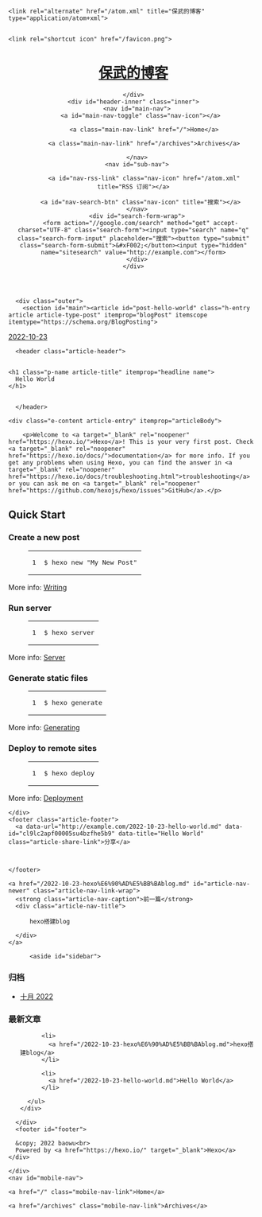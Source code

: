 <!DOCTYPE html>
<html>
<head>
  <meta charset="utf-8">
  
  
  <title>Hello World | 保武的博客</title>
  <meta name="viewport" content="width=device-width, initial-scale=1, shrink-to-fit=no">
  <meta name="description" content="Welcome to Hexo! This is your very first post. Check documentation for more info. If you get any problems when using Hexo, you can find the answer in troubleshooting or you can ask me on GitHub. Quick">
<meta property="og:type" content="article">
<meta property="og:title" content="Hello World">
<meta property="og:url" content="http://example.com/2022-10-23-hello-world.md">
<meta property="og:site_name" content="保武的博客">
<meta property="og:description" content="Welcome to Hexo! This is your very first post. Check documentation for more info. If you get any problems when using Hexo, you can find the answer in troubleshooting or you can ask me on GitHub. Quick">
<meta property="og:locale" content="zh_CN">
<meta property="article:published_time" content="2022-10-23T12:28:19.211Z">
<meta property="article:modified_time" content="2022-10-23T12:24:24.554Z">
<meta property="article:author" content="baowu">
<meta name="twitter:card" content="summary">
  
    <link rel="alternate" href="/atom.xml" title="保武的博客" type="application/atom+xml">
  
  
    <link rel="shortcut icon" href="/favicon.png">
  
  
    
<link rel="stylesheet" href="https://cdn.jsdelivr.net/npm/typeface-source-code-pro@0.0.71/index.min.css">

  
  
<link rel="stylesheet" href="/css/style.css">

  
    
<link rel="stylesheet" href="/fancybox/jquery.fancybox.min.css">

  
<meta name="generator" content="Hexo 6.3.0"></head>

<body>
  <div id="container">
    <div id="wrap">
      <header id="header">
  <div id="banner"></div>
  <div id="header-outer" class="outer">
    <div id="header-title" class="inner">
      <h1 id="logo-wrap">
        <a href="/" id="logo">保武的博客</a>
      </h1>
      
    </div>
    <div id="header-inner" class="inner">
      <nav id="main-nav">
        <a id="main-nav-toggle" class="nav-icon"></a>
        
          <a class="main-nav-link" href="/">Home</a>
        
          <a class="main-nav-link" href="/archives">Archives</a>
        
      </nav>
      <nav id="sub-nav">
        
          <a id="nav-rss-link" class="nav-icon" href="/atom.xml" title="RSS 订阅"></a>
        
        <a id="nav-search-btn" class="nav-icon" title="搜索"></a>
      </nav>
      <div id="search-form-wrap">
        <form action="//google.com/search" method="get" accept-charset="UTF-8" class="search-form"><input type="search" name="q" class="search-form-input" placeholder="搜索"><button type="submit" class="search-form-submit">&#xF002;</button><input type="hidden" name="sitesearch" value="http://example.com"></form>
      </div>
    </div>
  </div>
</header>

      <div class="outer">
        <section id="main"><article id="post-hello-world" class="h-entry article article-type-post" itemprop="blogPost" itemscope itemtype="https://schema.org/BlogPosting">
  <div class="article-meta">
    <a href="/2022-10-23-hello-world.md" class="article-date">
  <time class="dt-published" datetime="2022-10-23T12:28:19.211Z" itemprop="datePublished">2022-10-23</time>
</a>
    
  </div>
  <div class="article-inner">
    
    
      <header class="article-header">
        
  
    <h1 class="p-name article-title" itemprop="headline name">
      Hello World
    </h1>
  

      </header>
    
    <div class="e-content article-entry" itemprop="articleBody">
      
        <p>Welcome to <a target="_blank" rel="noopener" href="https://hexo.io/">Hexo</a>! This is your very first post. Check <a target="_blank" rel="noopener" href="https://hexo.io/docs/">documentation</a> for more info. If you get any problems when using Hexo, you can find the answer in <a target="_blank" rel="noopener" href="https://hexo.io/docs/troubleshooting.html">troubleshooting</a> or you can ask me on <a target="_blank" rel="noopener" href="https://github.com/hexojs/hexo/issues">GitHub</a>.</p>
<h2 id="Quick-Start"><a href="#Quick-Start" class="headerlink" title="Quick Start"></a>Quick Start</h2><h3 id="Create-a-new-post"><a href="#Create-a-new-post" class="headerlink" title="Create a new post"></a>Create a new post</h3><figure class="highlight bash"><table><tr><td class="gutter"><pre><span class="line">1</span><br></pre></td><td class="code"><pre><span class="line">$ hexo new <span class="string">&quot;My New Post&quot;</span></span><br></pre></td></tr></table></figure>

<p>More info: <a target="_blank" rel="noopener" href="https://hexo.io/docs/writing.html">Writing</a></p>
<h3 id="Run-server"><a href="#Run-server" class="headerlink" title="Run server"></a>Run server</h3><figure class="highlight bash"><table><tr><td class="gutter"><pre><span class="line">1</span><br></pre></td><td class="code"><pre><span class="line">$ hexo server</span><br></pre></td></tr></table></figure>

<p>More info: <a target="_blank" rel="noopener" href="https://hexo.io/docs/server.html">Server</a></p>
<h3 id="Generate-static-files"><a href="#Generate-static-files" class="headerlink" title="Generate static files"></a>Generate static files</h3><figure class="highlight bash"><table><tr><td class="gutter"><pre><span class="line">1</span><br></pre></td><td class="code"><pre><span class="line">$ hexo generate</span><br></pre></td></tr></table></figure>

<p>More info: <a target="_blank" rel="noopener" href="https://hexo.io/docs/generating.html">Generating</a></p>
<h3 id="Deploy-to-remote-sites"><a href="#Deploy-to-remote-sites" class="headerlink" title="Deploy to remote sites"></a>Deploy to remote sites</h3><figure class="highlight bash"><table><tr><td class="gutter"><pre><span class="line">1</span><br></pre></td><td class="code"><pre><span class="line">$ hexo deploy</span><br></pre></td></tr></table></figure>

<p>More info: <a target="_blank" rel="noopener" href="https://hexo.io/docs/one-command-deployment.html">Deployment</a></p>

      
    </div>
    <footer class="article-footer">
      <a data-url="http://example.com/2022-10-23-hello-world.md" data-id="cl9lc2apf00005su4bzfhe5b9" data-title="Hello World" class="article-share-link">分享</a>
      
      
      
    </footer>
  </div>
  
    
<nav id="article-nav">
  
    <a href="/2022-10-23-hexo%E6%90%AD%E5%BB%BAblog.md" id="article-nav-newer" class="article-nav-link-wrap">
      <strong class="article-nav-caption">前一篇</strong>
      <div class="article-nav-title">
        
          hexo搭建blog
        
      </div>
    </a>
  
  
</nav>

  
</article>


</section>
        
          <aside id="sidebar">
  
    

  
    

  
    
  
    
  <div class="widget-wrap">
    <h3 class="widget-title">归档</h3>
    <div class="widget">
      <ul class="archive-list"><li class="archive-list-item"><a class="archive-list-link" href="/archives/2022/10/">十月 2022</a></li></ul>
    </div>
  </div>


  
    
  <div class="widget-wrap">
    <h3 class="widget-title">最新文章</h3>
    <div class="widget">
      <ul>
        
          <li>
            <a href="/2022-10-23-hexo%E6%90%AD%E5%BB%BAblog.md">hexo搭建blog</a>
          </li>
        
          <li>
            <a href="/2022-10-23-hello-world.md">Hello World</a>
          </li>
        
      </ul>
    </div>
  </div>

  
</aside>
        
      </div>
      <footer id="footer">
  
  <div class="outer">
    <div id="footer-info" class="inner">
      
      &copy; 2022 baowu<br>
      Powered by <a href="https://hexo.io/" target="_blank">Hexo</a>
    </div>
  </div>
</footer>

    </div>
    <nav id="mobile-nav">
  
    <a href="/" class="mobile-nav-link">Home</a>
  
    <a href="/archives" class="mobile-nav-link">Archives</a>
  
</nav>
    


<script src="/js/jquery-3.4.1.min.js"></script>



  
<script src="/fancybox/jquery.fancybox.min.js"></script>




<script src="/js/script.js"></script>





  </div>
</body>
</html>